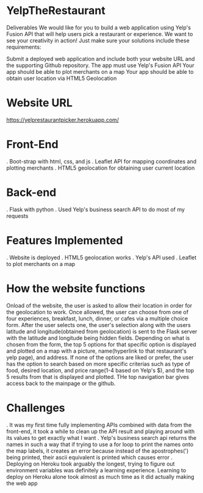 # YelpTheRestaurant
Deliverables
We would like for you to build a web application using Yelp's Fusion API that will help users pick a restaurant or experience.  We want to see your creativity in action! Just make sure your solutions include these requirements:

Submit a deployed web application and include both your website URL and the supporting Github repository.
The app must use Yelp's Fusion API
Your app should be able to plot merchants on a map
Your app should be able to obtain user location via HTML5 Geolocation

# Website URL
https://yelprestaurantpicker.herokuapp.com/

# Front-End
. Boot-strap with html, css, and js
. Leaflet API for mapping coordinates and plotting merchants
. HTML5 geolocation for obtaining user current location

# Back-end
. Flask with python
. Used Yelp's business search API to do most of my requests

# Features Implemented
. Website is deployed
. HTML5 geolocation works
. Yelp's API used
. Leaflet to plot merchants on a map

# How the website functions
Onload of the website, the user is asked to allow their location in order for the geolocation to work. Once allowed, the user can choose from one of four experiences, breakfast, lunch, dinner, or cafes via a multiple choice form. 
After the user selects one, the user's selection along with the users latitude and longitude(obtained from geolocation) is sent to the Flask server with the latitude and longitude being hidden fields.
Depending on what is chosen from the form, the top 5 options for that specific option is displayed and plotted on a map with a picture, name(hyperlink to that restaurant's yelp page), and address.
If none of the options are liked or prefer, the user has the option to search based on more specific criterias such as type of food, desired location, and price range(1-4 based on Yelp's $), and the top 5 results from that is displayed and plotted.
THe top navigation bar gives access back to the mainpage or the github.

# Challenges
. It was my first time fully implementing APIs combined with data from the front-end, it took a while to clean up the API result and playing around with its values to get exactly what I want
. Yelp's business search api returns the names in such a way that if trying to use a for loop to print the names onto the map labels, it creates an error because instead of the apostrophes(') being printed, their ascii equivalent is printed which causes error
. Deploying on Heroku took arguably the longest, trying to figure out environment variables was definitely a learning experience. Learning to deploy on Heroku alone took almost as much time as it did actually making the web app
